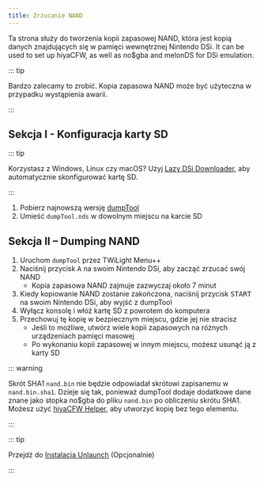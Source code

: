 ```yaml
---
title: Zrzucanie NAND
---
```


Ta strona służy do tworzenia kopii zapasowej NAND, która jest kopią danych znajdujących się w pamięci wewnętrznej Nintendo DSi. It can be used to set up hiyaCFW, as well as no$gba and melonDS for DSi emulation.

::: tip

Bardzo zalecamy to zrobić. Kopia zapasowa NAND może być użyteczna w przypadku wystąpienia awarii.

:::

## Sekcja I - Konfiguracja karty SD

::: tip

Korzystasz z Windows, Linux czy macOS? Użyj [Lazy DSi Downloader](lazy-dsi-downloader), aby automatycznie skonfigurować kartę SD.

:::

1. Pobierz najnowszą wersję [dumpTool](https://github.com/zoogie/dumpTool/releases/latest/download/dumpTool.nds)
1. Umieść `dumpTool.nds` w dowolnym miejscu na karcie SD

## Sekcja II – Dumping NAND
1. Uruchom `dumpTool` przez TWiLight Menu++
1. Naciśnij przycisk <kbd class="face">A</kbd> na swoim Nintendo DSi, aby zacząć zrzucać swój NAND
   - Kopia zapasowa NAND zajmuje zazwyczaj około 7 minut
1. Kiedy kopiowanie NAND zostanie zakończona, naciśnij przycisk <kbd>START</kbd> na swoim Nintendo DSi, aby wyjść z dumpTool
1. Wyłącz konsolę i włóż kartę SD z powrotem do komputera
1. Przechowuj tę kopię w bezpiecznym miejscu, gdzie jej nie stracisz
   - Jeśli to możliwe, utwórz wiele kopii zapasowych na różnych urządzeniach pamięci masowej
   - Po wykonaniu kopii zapasowej w innym miejscu, możesz usunąć ją z karty SD

::: warning

Skrót SHA1 `nand.bin` nie będzie odpowiadał skrótowi zapisanemu w `nand.bin.sha1`. Dzieje się tak, ponieważ dumpTool dodaje dodatkowe dane znane jako stopka no$gba do pliku `nand.bin` po obliczeniu skrótu SHA1. Możesz użyć [hiyaCFW Helper](https://github.com/mondul/HiyaCFW-Helper/releases), aby utworzyć kopię bez tego elementu.

:::

::: tip

Przejdź do [Instalacja Unlaunch](installing-unlaunch) (Opcjonalnie)

:::
